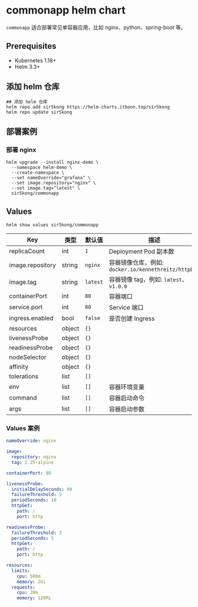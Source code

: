 # commonapp helm chart

`commonapp` 适合部署常见单容器应用，比如 nginx、python、spring-boot 等。

## Prerequisites

- Kubernetes 1.18+
- Helm 3.3+

## 添加 helm 仓库

``` shell
## 添加 helm 仓库
helm repo add sir5kong https://helm-charts.itboon.top/sir5kong
helm repo update sir5kong
```

## 部署案例

### 部署 nginx

``` shell
helm upgrade --install nginx-demo \
  --namespace helm-demo \
  --create-namespace \
  --set nameOverride="grafana" \
  --set image.repository="nginx" \
  --set image.tag="latest" \
  sir5kong/commonapp
```


## Values

``` shell
helm show values sir5kong/commonapp
```

| Key | 类型 | 默认值 | 描述 |
|-----|------|---------|-------------|
| replicaCount | int | `1` | Deployment Pod 副本数 |
| image.repository | string | `nginx` | 容器镜像仓库，例如: `docker.io/kennethreitz/httpbin` |
| image.tag | string | `latest` | 容器镜像 tag，例如: `latest`、`v1.0.0` |
| containerPort | int | `80` | 容器端口 |
| service.port | int | `80` | Service 端口 |
| ingress.enabled | bool | `false` | 是否创建 Ingress |
| resources | object | `{}` |  |
| livenessProbe | object | `{}` |  |
| readinessProbe | object | `{}` |  |
| nodeSelector | object | `{}` |  |
| affinity | object | `{}` |  |
| tolerations | list | `[]` |  |
| env | list | `[]` | 容器环境变量 |
| command | list | `[]` | 容器启动命令 |
| args | list | `[]` | 容器启动参数 |

### Values 案例

``` yaml
nameOverride: nginx

image:
  repository: nginx
  tag: 1.25-alpine

containerPort: 80

livenessProbe:
  initialDelaySeconds: 60
  failureThreshold: 5
  periodSeconds: 10
  httpGet:
    path: /
    port: http

readinessProbe:
  failureThreshold: 3
  periodSeconds: 5
  httpGet:
    path: /
    port: http

resources:
  limits:
    cpu: 500m
    memory: 2Gi
  requests:
    cpu: 20m
    memory: 128Mi
```
